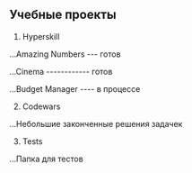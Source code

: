 ## Учебные проекты

1. Hyperskill

...Amazing Numbers --- готов

...Cinema ------------ готов

...Budget Manager ---- в процессе

2. Codewars

...Небольшие законченные решения задачек 

3. Tests

...Папка для тестов
